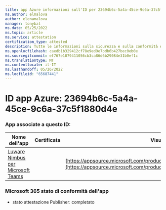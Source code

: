 ```yaml
---
title: app Azure informazioni sull'ID per 23694b6c-5a4a-45ce-9c6a-37c5f1880d4e
ms.author: elmalova
author: elenamalova
manager: tonybal
ms.date: 05/25/2022
ms.topic: article
ms.service: attestation
certification_type: attested
description: Tutte le informazioni sulla sicurezza e sulla conformità disponibili per 23694b6c-5a4a-45ce-9c6a-37c5f1880d4e.
ms.openlocfilehash: caedb1b329412cf78e9ed9e7bdb6b427bec0eb0e
ms.sourcegitcommit: ef767e1079411056cb3ca86d6b29084e31b0ef1c
ms.translationtype: MT
ms.contentlocale: it-IT
ms.lasthandoff: 05/26/2022
ms.locfileid: "65687441"
---
```

# <a name="azure-app-id-23694b6c-5a4a-45ce-9c6a-37c5f1880d4e"></a>ID app Azure: 23694b6c-5a4a-45ce-9c6a-37c5f1880d4e


### <a name="apps-associated-with-this-id"></a>App associate a questo ID:
| **Nome dell'app** | **Certificata** | **Visualizzazione in AppSource** |
|--------------|---------------|-----------------------|
| [Luware Nimbus per Microsoft Teams](../forward/luwareagzurich.advanced_routing_azure_marketplace.md) |  | [https://appsource.microsoft.com/product/office/luwareagzurich.advanced_routing_azure_marketplace](https://appsource.microsoft.com/product/office/luwareagzurich.advanced_routing_azure_marketplace) |

### <a name="microsoft-365-app-compliance-status"></a>Microsoft 365 stato di conformità dell'app
- stato attestazione Publisher: completato
